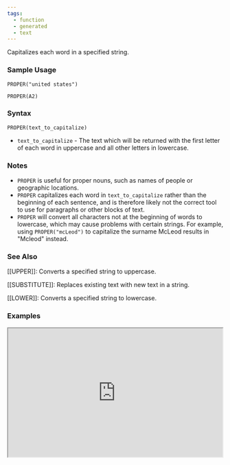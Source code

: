 ```yaml
---
tags:
  - function
  - generated
  - text
---
```


Capitalizes each word in a specified string.

### Sample Usage

`PROPER("united states")`

`PROPER(A2)`

### Syntax

`PROPER(text_to_capitalize)`

* `text_to_capitalize` - The text which will be returned with the first letter of each word in uppercase and all other letters in lowercase.

### Notes

* `PROPER` is useful for proper nouns, such as names of people or geographic locations.
* `PROPER` capitalizes each word in `text_to_capitalize` rather than the beginning of each sentence, and is therefore likely not the correct tool to use for paragraphs or other blocks of text.
* `PROPER` will convert all characters not at the beginning of words to lowercase, which may cause problems with certain strings. For example, using `PROPER("mcLeod")` to capitalize the surname McLeod results in "Mcleod" instead.

### See Also

[[UPPER]]: Converts a specified string to uppercase.

[[SUBSTITUTE]]: Replaces existing text with new text in a string.

[[LOWER]]: Converts a specified string to lowercase.

### Examples

<iframe height="300" src="https://docs.google.com/spreadsheet/pub?key=0As3tAuweYU9QdGtKMExJYjNGb2ZBWmxLUWF0dnp6ZVE&amp;output=html" width="500"></iframe>
